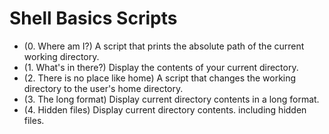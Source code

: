 # Shell Basics Scripts

- (0. Where am I?) A script that prints the absolute path of the current working directory.
- (1. What's in there?) Display the contents of your current directory.
- (2. There is no place like home) A script that changes the working directory to the user's home directory.
- (3. The long format) Display current directory contents in a long format.
- (4. Hidden files) Display current directory contents. including hidden files.